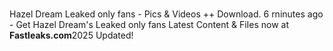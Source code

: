 #
Hazel Dream Leaked only fans - Pics & Videos ++ Download. 6 rninutes ago - Get Hazel Dream's Leaked only fans Latest Content & FiIes now at **Fastleaks.com**2025 Updated!
